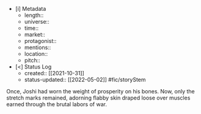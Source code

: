
- [i] Metadata
	- length::
	- universe:: 
	- time::
	- market::
	- protagonist::
	- mentions::
	- location::
	- pitch:: 
- [<]  Status Log
	- created:: [[2021-10-31]]
	- status-updated:: [[2022-05-02]] #fic/storyStem 


Once, Joshi had worn the weight of prosperity on his bones. Now, only the stretch marks remained, adorning flabby skin draped loose over muscles earned through the brutal labors of war. 



